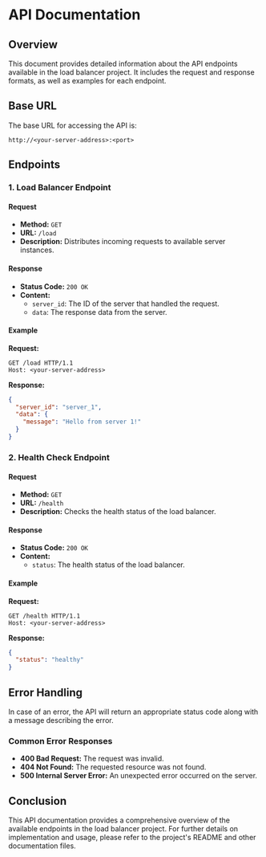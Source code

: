 # API Documentation

## Overview

This document provides detailed information about the API endpoints available in the load balancer project. It includes the request and response formats, as well as examples for each endpoint.

## Base URL

The base URL for accessing the API is:

```
http://<your-server-address>:<port>
```

## Endpoints

### 1. Load Balancer Endpoint

#### Request

- **Method:** `GET`
- **URL:** `/load`
- **Description:** Distributes incoming requests to available server instances.

#### Response

- **Status Code:** `200 OK`
- **Content:**
  - `server_id`: The ID of the server that handled the request.
  - `data`: The response data from the server.

#### Example

**Request:**
```
GET /load HTTP/1.1
Host: <your-server-address>
```

**Response:**
```json
{
  "server_id": "server_1",
  "data": {
    "message": "Hello from server 1!"
  }
}
```

### 2. Health Check Endpoint

#### Request

- **Method:** `GET`
- **URL:** `/health`
- **Description:** Checks the health status of the load balancer.

#### Response

- **Status Code:** `200 OK`
- **Content:**
  - `status`: The health status of the load balancer.

#### Example

**Request:**
```
GET /health HTTP/1.1
Host: <your-server-address>
```

**Response:**
```json
{
  "status": "healthy"
}
```

## Error Handling

In case of an error, the API will return an appropriate status code along with a message describing the error.

### Common Error Responses

- **400 Bad Request:** The request was invalid.
- **404 Not Found:** The requested resource was not found.
- **500 Internal Server Error:** An unexpected error occurred on the server.

## Conclusion

This API documentation provides a comprehensive overview of the available endpoints in the load balancer project. For further details on implementation and usage, please refer to the project's README and other documentation files.
